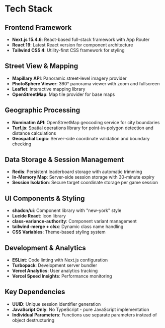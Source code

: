 # Tech Stack

## Frontend Framework
- **Next.js 15.4.6**: React-based full-stack framework with App Router
- **React 19**: Latest React version for component architecture
- **Tailwind CSS 4**: Utility-first CSS framework for styling

## Street View & Mapping
- **Mapillary API**: Panoramic street-level imagery provider
- **PhotoSphere Viewer**: 360° panorama viewer with zoom and fullscreen
- **Leaflet**: Interactive mapping library
- **OpenStreetMap**: Map tile provider for base maps

## Geographic Processing
- **Nominatim API**: OpenStreetMap geocoding service for city boundaries
- **Turf.js**: Spatial operations library for point-in-polygon detection and distance calculations
- **Geospatial Logic**: Server-side coordinate validation and boundary checking

## Data Storage & Session Management
- **Redis**: Persistent leaderboard storage with automatic trimming
- **In-Memory Map**: Server-side session storage with 30-minute expiry
- **Session Isolation**: Secure target coordinate storage per game session

## UI Components & Styling
- **shadcn/ui**: Component library with "new-york" style
- **Lucide React**: Icon library
- **class-variance-authority**: Component variant management
- **tailwind-merge + clsx**: Dynamic class name handling
- **CSS Variables**: Theme-based styling system

## Development & Analytics
- **ESLint**: Code linting with Next.js configuration
- **Turbopack**: Development server bundler
- **Vercel Analytics**: User analytics tracking
- **Vercel Speed Insights**: Performance monitoring

## Key Dependencies
- **UUID**: Unique session identifier generation
- **JavaScript Only**: No TypeScript - pure JavaScript implementation
- **Individual Parameters**: Functions use separate parameters instead of object destructuring